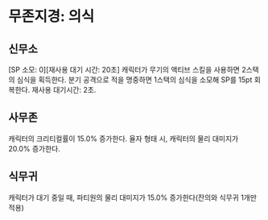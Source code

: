 # 무존지경: 의식

## 신무소

[SP 소모: 0][재사용 대기 시간: 20초] 캐릭터가 무기의 액티브 스킬을 사용하면 2스택의 심식을 획득한다. 분기 공격으로 적을 명중하면 1스택의 심식을 소모해 SP를 15pt 회복한다. 재사용 대기시간: 2초.

## 사무존

캐릭터의 크리티컬률이 15.0% 증가한다. 율자 형태 시, 캐릭터의 물리 대미지가 20.0% 증가한다.

## 식무귀

캐릭터가 대기 중일 때, 파티원의 물리 대미지가 15.0% 증가한다(잔의와 식무귀 1개만 적용)

